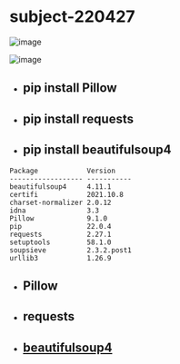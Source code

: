 # subject-220427

![image](https://user-images.githubusercontent.com/1501327/165655416-9ff27095-ce96-4856-a911-7662ddf838f0.png)

![image](https://user-images.githubusercontent.com/1501327/165655829-e5eb24bf-fbf1-4580-9109-b5c73a788bb2.png)

- ## pip install Pillow
- ## pip install requests
- ## pip install beautifulsoup4

```
Package            Version
------------------ -----------
beautifulsoup4     4.11.1     
certifi            2021.10.8  
charset-normalizer 2.0.12     
idna               3.3        
Pillow             9.1.0      
pip                22.0.4     
requests           2.27.1     
setuptools         58.1.0     
soupsieve          2.3.2.post1
urllib3            1.26.9     
```

- ## Pillow
- ## requests
- ## [beautifulsoup4](http://kondou.com/BS4/)
